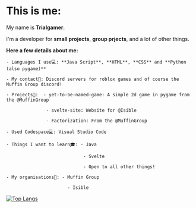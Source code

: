 # This is me:

My name is **Trialgamer**.

I'm a developer for **small projects**, **group prjects**, and a lot of other things.

**Here a few details about me:**

    - Languages I use💻: **Java Script**, **HTML**, **CSS** and **Python (also pygame)**
  
    - My contact📱: Discord servers for roblox games and of course the Muffin Group discord!
  
    - Projects📓:  - yet-to-be-named-game: A simple 2d game in pygame from the @MuffinGroup
                   
                   - svelte-site: Website for @Isible

                   - Factorization: From the @MuffinGroup
    
    - Used Codespace💻: Visual Studio Code
    
    - Things I want to learn🎓: - Java
                              
                                 - Svelte
                              
                                 - Open to all other things!
                            
    - My organisations🏢: - Muffin Group
    
                           - Isible
   
[![Top Langs](https://github-readme-stats.vercel.app/api/top-langs/?username=Trialgamer&theme=radical)](https://github.com/anuraghazra/github-readme-stats)
